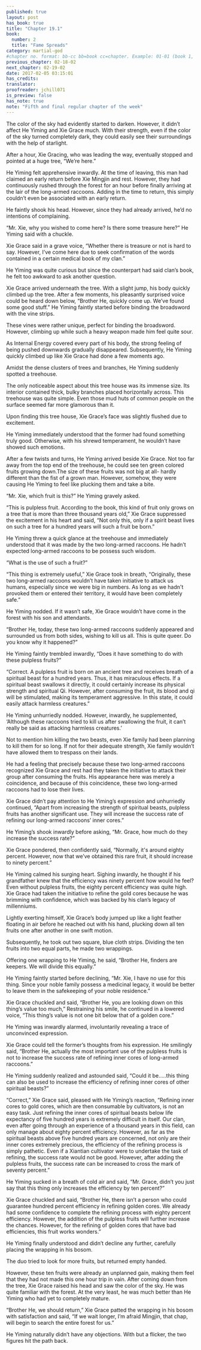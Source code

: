 ```yaml
---
published: true
layout: post
has_book: true
title: "Chapter 19.1"
book:
  number: 2
  title: "Fame Spreads"
category: martial-god
#chapter no. format: bb-cc bb=book cc=chapter. Example: 01-01 (book 1, chapter 1)
previous_chapter: 02-18-02
next_chapter: 02-19-02
date: 2017-02-05 03:15:01 
has_credits:
translator:
proofreader: jchill071
is_preview: false
has_note: true
note: "Fifth and final regular chapter of the week"
---
```

The color of the sky had evidently started to darken. However, it didn’t affect He Yiming and Xie Grace much. With their strength, even if the color of the sky turned completely dark, they could easily see their surroundings with the help of starlight.

After a hour, Xie Gracing, who was leading the way, eventually stopped and pointed at a huge tree, “We’re here.”

He Yiming felt apprehensive inwardly. At the time of leaving, this man had claimed an early return before Xie Mingjin and rest. However, they had continuously rushed through the forest for an hour before finally arriving at the lair of the long-armed raccoons. Adding in the time to return, this simply couldn’t even be associated with an early return.

He faintly shook his head. However, since they had already arrived, he’d no intentions of complaining.

“Mr. Xie, why you wished to come here? Is there some treasure here?” He Yiming said with a chuckle.

Xie Grace said in a grave voice, “Whether there is treasure or not is hard to say. However, I’ve come here due to seek confirmation of the words contained in a certain medical book of my clan.”
<!--more-->

He Yiming was quite curious but since the counterpart had said clan’s book, he felt too awkward to ask another question.

Xie Grace arrived underneath the tree. With a slight jump, his body quickly climbed up the tree. After a few moments, his pleasantly surprised voice could be heard down below, “Brother He, quickly come up. We’ve found some good stuff.”
He Yiming faintly started before binding the broadsword with the vine strips.

These vines were rather unique, perfect for binding the broadsword. However, climbing up while such a heavy weapon made him feel quite sour.

As Internal Energy covered every part of his body, the strong feeling of being pushed downwards gradually disappeared. Subsequently, He Yiming quickly climbed up like Xie Grace had done a few moments ago.

Amidst the dense clusters of trees and branches, He Yiming suddenly spotted a treehouse.

The only noticeable aspect about this tree house was its immense size. Its interior contained thick, bulky branches placed horizontally across. This treehouse was quite simple. Even those mud huts of common people on the surface seemed far more glamorous than it.

Upon finding this tree house, Xie Grace’s face was slightly flushed due to excitement.

He Yiming immediately understood that the former had found something truly good. Otherwise, with his shrewd temperament, he wouldn’t have showed such emotions.

After a few twists and turns, He Yiming arrived beside Xie Grace. Not too far away from the top end of the treehouse, he could see ten green colored fruits growing down.The size of these fruits was not big at all- hardly different than the fist of a grown man. However, somehow, they were causing He Yiming to feel like plucking them and take a bite.

“Mr. Xie, which fruit is this?” He Yiming gravely asked.

“This is pulpless fruit. According to the book, this kind of fruit only grows on a tree that is more than three thousand years old,” Xie Grace suppressed the excitement in his heart and said, “Not only this, only if a spirit beast lives on such a tree for a hundred years will such a fruit be born.”

He Yiming threw a quick glance at the treehouse and immediately understood that it was made by the two long-armed raccoons. He hadn’t expected long-armed raccoons to be possess such wisdom. 

“What is the use of such a fruit?”

“This thing is extremely useful,” Xie Grace took in breath, “Originally, these two long-armed raccoons wouldn’t have taken initiative to attack us humans, especially since we were big in numbers. As long as we hadn't provoked them or entered their territory, it would have been completely safe.”

He Yiming nodded. If it wasn’t safe, Xie Grace wouldn’t have come in the forest with his son and attendants.

“Brother He, today, these two long-armed raccoons suddenly appeared and surrounded us from both sides, wishing to kill us all. This is quite queer. Do you know why it happened?”

He Yiming faintly trembled inwardly, “Does it have something to do with these pulpless fruits?”

“Correct. A pulpless fruit is born on an ancient tree and receives breath of a spiritual beast for a hundred years. Thus, it has miraculous effects. If a spiritual beast swallows it directly, it could certainly increase its physical strength and spiritual Qi. However, after consuming the fruit, its blood and qi will be stimulated, making its temperament aggressive. In this state, it could easily attack harmless creatures.”

He Yiming unhurriedly nodded. However, inwardly, he supplemented, ‘Although these raccoons tried to kill us after swallowing the fruit, it can’t really be said as attacking harmless creatures.’

Not to mention him killing the two beasts, even Xie family had been planning to kill them for so long. If not for their adequate strength, Xie family wouldn’t have allowed them to trespass on their lands.

He had a feeling that precisely because these two long-armed raccoons recognized Xie Grace and rest had they taken the initiative to attack their group after consuming the fruits. His appearance here was merely a coincidence, and because of this coincidence, these two long-armed raccoons had to lose their lives.

Xie Grace didn’t pay attention to He Yiming’s expression and unhurriedly continued, “Apart from increasing the strength of spiritual beasts, pulpless fruits has another significant use. They will increase the success rate of refining our long-armed raccoons’ inner cores.”

He Yiming’s shook inwardly before asking, “Mr. Grace, how much do they increase the success rate?”

Xie Grace pondered, then confidently said, “Normally, it's around eighty percent. However, now that we’ve obtained this rare fruit, it should increase to ninety percent.”

He Yiming calmed his surging heart. Sighing inwardly, he thought if his grandfather knew that the efficiency was ninety percent how would he feel? Even without pulpless fruits, the eighty percent efficiency was quite high. Xie Grace had taken the initiative to refine the gold cores because he was brimming with confidence, which was backed by his clan’s legacy of millenniums.

Lightly exerting himself, Xie Grace’s body jumped up like a light feather floating in air before he reached out with his hand, plucking down all ten fruits one after another in one swift motion.

Subsequently, he took out two square, blue cloth strips. Dividing the ten fruits into two equal parts, he made two wrappings.

Offering one wrapping to He Yiming, he said, “Brother He, finders are keepers. We will divide this equally.”

He Yiming faintly started before declining, “Mr. Xie, I have no use for this thing. Since your noble family possess a medicinal legacy, it would be better to leave them in the safekeeping of your noble residence.”

Xie Grace chuckled and said, “Brother He, you are looking down on this thing’s value too much,” Restraining his smile, he continued in a lowered voice, “This thing’s value is not one bit below that of a golden core.”

He Yiming was inwardly alarmed, involuntarily revealing a trace of unconvinced expression.

Xie Grace could tell the former’s thoughts from his expression. He smilingly said, “Brother He, actually the most important use of the pulpless fruits is not to increase the success rate of refining inner cores of long-armed raccoons.”

He Yiming suddenly realized and astounded said, “Could it be…..this thing can also be used to increase the efficiency of refining inner cores of other spiritual beasts?”

“Correct,” Xie Grace said, pleased with He Yiming’s reaction, “Refining inner cores to gold cores, which are then consumable by cultivators, is not an easy task. Just refining the inner cores of spiritual beasts below life expectancy of five hundred years is extremely difficult in itself. Our clan, even after going through an experience of a thousand years in this field, can only manage about eighty percent efficiency. However, as far as the spiritual beasts above five hundred years are concerned, not only are their inner cores extremely precious, the efficiency of the refining process is simply pathetic. Even if a Xiantian cultivator were to undertake the task of refining, the success rate would not be good. However, after adding the pulpless fruits, the success rate can be increased to cross the mark of seventy percent.”

He Yiming sucked in a breath of cold air and said, “Mr. Grace, didn’t you just say that this thing only increases the efficiency by ten percent?”

Xie Grace chuckled and said, “Brother He, there isn’t a person who could guarantee hundred percent efficiency in refining golden cores. We already had some confidence to complete the refining process with eighty percent efficiency. However, the addition of the pulpless fruits will further increase the chances. However, for the refining of golden cores that have bad efficiencies, this fruit works wonders.”

He Yiming finally understood and didn’t decline any further, carefully placing the wrapping in his bosom.

The duo tried to look for more fruits, but returned empty handed. 

However, these ten fruits were already an unplanned gain, making them feel that they had not made this one hour trip in vain.
After coming down from the tree, Xie Grace raised his head and saw the color of the sky. He was quite familiar with the forest. At the very least, he was much better than He Yiming who had yet to completely mature.

“Brother He, we should return,” Xie Grace patted the wrapping in his bosom with satisfaction and said, “If we wait longer, I’m afraid Mingjin, that chap, will begin to search the entire forest for us.”

He Yiming naturally didn’t have any objections. With but a flicker, the two figures hit the path back.


